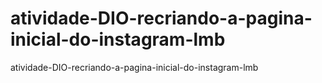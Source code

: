 # atividade-DIO-recriando-a-pagina-inicial-do-instagram-lmb
atividade-DIO-recriando-a-pagina-inicial-do-instagram-lmb
